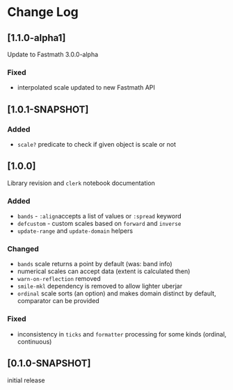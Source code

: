 # Change Log

## [1.1.0-alpha1]

Update to Fastmath 3.0.0-alpha

### Fixed

* interpolated scale updated to new Fastmath API

## [1.0.1-SNAPSHOT]

### Added

* `scale?` predicate to check if given object is scale or not

## [1.0.0]

Library revision and `clerk` notebook documentation

### Added

* `bands` - `:align`accepts a list of values or `:spread` keyword
* `defcustom` - custom scales based on `forward` and `inverse`
* `update-range` and `update-domain` helpers

### Changed

* `bands` scale returns a point by default (was: band info)
* numerical scales can accept data (extent is calculated then)
* `warn-on-reflection` removed
* `smile-mkl` dependency is removed to allow lighter uberjar
* `ordinal` scale sorts (an option) and makes domain distinct by default, comparator can be provided

### Fixed

* inconsistency in `ticks` and `formatter` processing for some kinds (ordinal, continuous)

## [0.1.0-SNAPSHOT]

initial release
